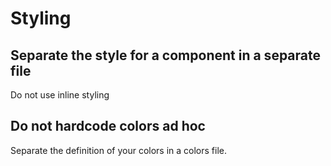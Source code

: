 # Styling

## Separate the style for a component in a separate file
Do not use inline styling

## Do not hardcode colors ad hoc 
Separate the definition of your colors in a colors file. 
